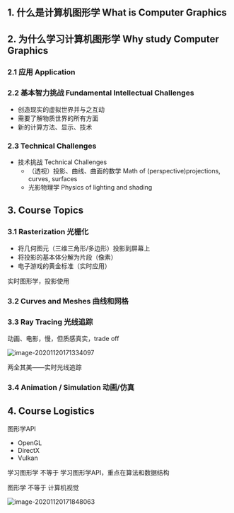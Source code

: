 ## 1. 什么是计算机图形学 What is Computer Graphics



## 2. 为什么学习计算机图形学 Why study Computer Graphics

### 2.1 应用 Application

### 2.2 基本智力挑战 Fundamental Intellectual Challenges 

- 创造现实的虚拟世界并与之互动
- 需要了解物质世界的所有方面
- 新的计算方法、显示、技术



### 2.3 Technical Challenges

+ 技术挑战 Technical Challenges
  + （透视）投影、曲线、曲面的数学 Math of (perspective)projections, curves, surfaces
  + 光影物理学 Physics of lighting and shading





## 3. Course Topics

### 3.1 Rasterization 光栅化

+ 将几何图元（三维三角形/多边形）投影到屏幕上
+ 将投影的基本体分解为片段（像素）
+ 电子游戏的黄金标准（实时应用）

实时图形学，投影使用



### 3.2 Curves and Meshes 曲线和网格





### 3.3 Ray Tracing 光线追踪

动画、电影，慢，但质感真实，trade off

![image-20201120171334097](https://www.qiniu.cregskin.com/image-20201120171334097.png)

两全其美——实时光线追踪





### 3.4 Animation / Simulation 动画/仿真





## 4. Course Logistics

图形学API

+ OpenGL
+ DirectX
+ Vulkan

学习图形学 不等于 学习图形学API，重点在算法和数据结构

图形学 不等于 计算机视觉

![image-20201120171848063](https://www.qiniu.cregskin.com/image-20201120171848063.png)